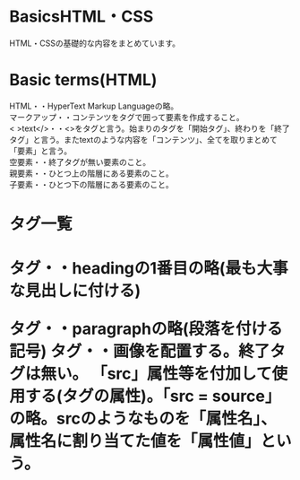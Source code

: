 # BasicsHTML・CSS
HTML・CSSの基礎的な内容をまとめています。

# Basic terms(HTML)
HTML・・HyperText Markup Languageの略。  
マークアップ・・コンテンツをタグで囲って要素を作成すること。  
< >text</>・・<>をタグと言う。始まりのタグを「開始タグ」、終わりを「終了タグ」と言う。またtextのような内容を「コンテンツ」、全てを取りまとめて「要素」と言う。  
空要素・・終了タグが無い要素のこと。  
親要素・・ひとつ上の階層にある要素のこと。  
子要素・・ひとつ下の階層にある要素のこと。

# タグ一覧
<h1>タグ・・headingの1番目の略(最も大事な見出しに付ける)  
<p>タグ・・paragraphの略(段落を付ける記号)  
<img>タグ・・画像を配置する。終了タグは無い。 「src」属性等を付加して使用する(タグの属性)。「src = source」の略。srcのようなものを「属性名」、属性名に割り当てた値を「属性値」という。  
<title>タグ・・文書のタイトルに使用。(検索結果、タブのタイトルにも使用される)  
<meta>タグ・・文書の説明に使用。「name属性」「content属性」を用いる。「content属性」に説明を記述。検索エンジン等に利用することも有り。  
<link>タグ・・ファビコンやCSSの読み込みに使用。「rel属性」「href属性」を指定する。「rel = relation」の略。「href属性」でファイルの指定をする。  


